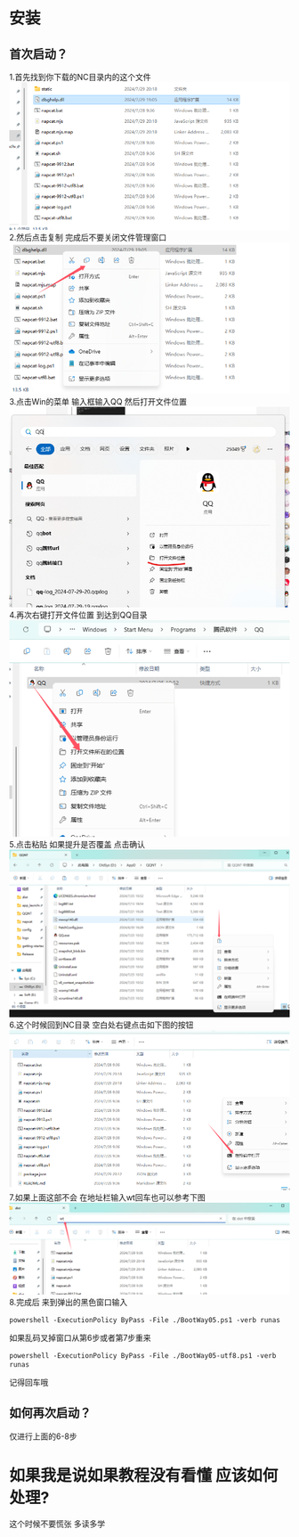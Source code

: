 # 安装
## 首次启动？
1.首先找到你下载的NC目录内的这个文件 
![alt text](../../asset/img/getting-started/nc051.png)
2.然后点击复制 完成后不要关闭文件管理窗口
![alt text](../../asset/img/getting-started/nc054.png)
3.点击Win的菜单 输入框输入QQ 然后打开文件位置
![alt text](../../asset/img/getting-started/nc052.png)
4.再次右键打开文件位置 到达到QQ目录
![alt text](../../asset/img/getting-started/nc053.png)
5.点击粘贴 如果提升是否覆盖 点击确认
![alt text](../../asset/img/getting-started/nc055.png)
6.这个时候回到NC目录 空白处右键点击如下图的按钮
![alt text](../../asset/img/getting-started/nc056.png)
7.如果上面这部不会 在地址栏输入wt回车也可以参考下图
![alt text](../../asset/img/getting-started/nc057.png)
8.完成后 来到弹出的黑色窗口输入
```
powershell -ExecutionPolicy ByPass -File ./BootWay05.ps1 -verb runas
```
如果乱码叉掉窗口从第6步或者第7步重来
```
powershell -ExecutionPolicy ByPass -File ./BootWay05-utf8.ps1 -verb runas
```
记得回车哦

## 如何再次启动？
仅进行上面的6-8步

# 如果我是说如果教程没有看懂 应该如何处理?
这个时候不要慌张 多读多学